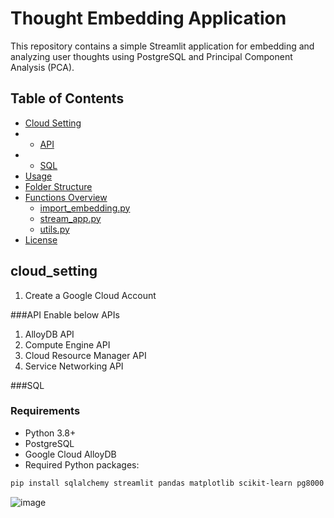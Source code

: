 # Thought Embedding Application

This repository contains a simple Streamlit application for embedding and analyzing user thoughts using PostgreSQL and Principal Component Analysis (PCA).

## Table of Contents

- [Cloud Setting](#cloud_setting)
- - [API](#API)
- - [SQL](#sql)
- [Usage](#usage)
- [Folder Structure](#folder-structure)
- [Functions Overview](#functions-overview)
  - [import_embedding.py](#import_embeddingpy)
  - [stream_app.py](#stream_apppy)
  - [utils.py](#utilspy)
- [License](#license)

## cloud_setting
1. Create a Google Cloud Account

###API
Enable below APIs
1. AlloyDB API
2. Compute Engine API
3. Cloud Resource Manager API
4. Service Networking API

###SQL


### Requirements

- Python 3.8+
- PostgreSQL
- Google Cloud AlloyDB
- Required Python packages:

```bash
pip install sqlalchemy streamlit pandas matplotlib scikit-learn pg8000
```
![image](https://github.com/user-attachments/assets/6381166d-551c-4da3-8a35-e0e59de0610d)


